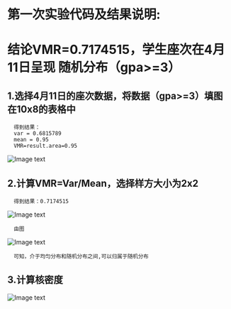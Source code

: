 
# 第一次实验代码及结果说明:


# 结论VMR=0.7174515，学生座次在4月11日呈现  随机分布（gpa>=3）


## 1.选择4月11日的座次数据，将数据（gpa>=3）填图在10x8的表格中
      得到结果：
      var = 0.6815789
      mean = 0.95
      VMR=result.area=0.95
![Image text](https://github.com/cuit201608/Team8_coding/blob/master/folder/%E5%9D%90%E6%A0%87%E5%9B%BE.jpg)
      
## 2.计算VMR=Var/Mean，选择样方大小为2x2 
      得到结果：0.7174515
![Image text ](https://github.com/cuit201608/Team8_coding/blob/master/folder/%E7%BB%93%E6%9E%9C%E5%9B%BE.png)

      由图
      
![Image text ](https://github.com/cuit201608/Team8_coding/blob/master/folder/%E5%88%86%E5%B8%83%E5%9B%BE.png)

      可知，介于均匀分布和随机分布之间,可以归属于随机分布
      
## 3.计算核密度

![Image text ](https://github.com/cuit201608/Team8_coding/blob/master/folder/%E6%A0%B8%E5%AF%86%E5%BA%A6%E5%9B%BE%E5%83%8F.jpg)

